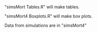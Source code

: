 "simsMort Tables.R" will make tables.

"simsMort4 Boxplots.R" will make box plots. 

Data from simulations are in "simsMort4"

